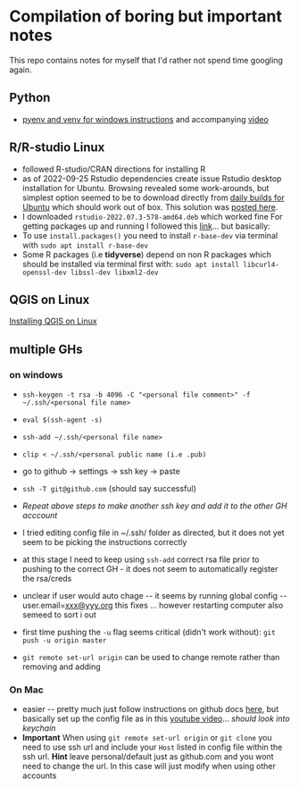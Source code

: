 # Compilation of boring but important notes

This repo contains notes for myself that I'd rather not spend time googling again. 

## Python 

- [pyenv and venv for windows instructions](https://k0nze.dev/posts/install-pyenv-venv-vscode/) and accompanying [video](https://www.youtube.com/watch?v=HTx18uyyHw8)

## R/R-studio Linux
- followed R-studio/CRAN directions for installing R
- as of 2022-09-25 Rstudio dependencies create issue Rstudio desktop installation for Ubuntu. Browsing revealed some work-arounds, but simplest option seemed to be to download directly from [daily builds for Ubuntu](https://dailies.rstudio.com/rstudio/spotted-wakerobin/desktop/jammy/) which should work out of box. This solution was [posted here](https://community.rstudio.com/t/dependency-error-when-installing-rstudio-on-ubuntu-22-04-with-libssl/135397/2). 
- I downloaded `rstudio-2022.07.3-578-amd64.deb` which worked fine
For getting packages up and running I followed this [link](https://blog.zenggyu.com/en/post/2018-01-29/installing-r-r-packages-e-g-tidyverse-and-rstudio-on-ubuntu-linux/)... but basically:
- To use `install.packages()` you need to install `r-base-dev` via terminal with  `sudo apt install r-base-dev`
- Some R packages (i.e **tidyverse**) depend on non R packages which should be installed via terminal first with: `sudo apt install libcurl4-openssl-dev libssl-dev libxml2-dev`

## QGIS on Linux
[Installing QGIS on Linux](https://courses.spatialthoughts.com/install-qgis-ltr.html#install-qgis-on-linux)


## multiple GHs

### on windows
 - `ssh-keygen -t rsa -b 4096 -C "<personal file comment>" -f ~/.ssh/<personal file name>`
 - `eval $(ssh-agent -s)`
 - `ssh-add ~/.ssh/<personal file name>`
 - `clip < ~/.ssh/<personal public name (i.e .pub)`
 - go to github -> settings -> ssh key -> paste
 -  `ssh -T git@github.com` (should say successful)
 -  *Repeat above steps to make another ssh key and add it to the other GH acccount*

 - I tried editing config file in ~/.ssh/ folder as directed, but it does not yet seem to be picking the instructions correctly
 - at this stage I need to keep using `ssh-add` correct rsa file prior to pushing to the correct GH - it does not seem to automatically register the rsa/creds
 - unclear if user would auto chage -- it seems by running global config  --user.email=xxx@yyy.org this fixes ... however restarting computer also semeed to sort i out
 - first time pushing the `-u` flag seems critical (didn't work without): `git push -u origin master` 
 - `git remote set-url origin` can be used to change remote rather than removing and adding
 
 ### On Mac
 
- easier -- pretty much just follow instructions on github docs [here](https://docs.github.com/en/authentication/connecting-to-github-with-ssh/generating-a-new-ssh-key-and-adding-it-to-the-ssh-agent), but basically set up the config file as in this [youtube video](https://www.youtube.com/watch?v=zBssUO_5H_A&t=324s)... *should look into keychain*
- **Important** When using `git remote set-url origin` or `git clone` you need to use ssh url and include your `Host` listed in config file within the ssh url. **Hint** leave personal/default just as github.com and you wont need to change the url. In this case will just modify when using other accounts 


 

 

 



